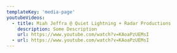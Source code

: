 ```yaml
---
templateKey: 'media-page'
youtubeVideos: 
  - title: Miah Jeffra @ Quiet Lightning + Radar Productions
    description: Some Description
    url: https://www.youtube.com/watch?v=KAoaPzUEMsI
  - url: https://www.youtube.com/watch?v=KAoaPzUEMsI
---
```

